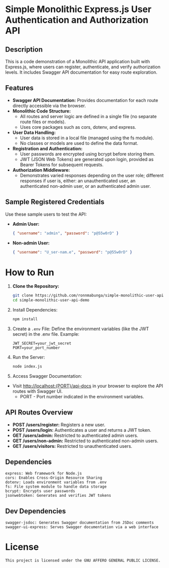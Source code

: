 # Simple Monolithic Express.js User Authentication and Authorization API

## Description

This is a code demonstration of a Monolithic API application built with Express.js, where users can register, authenticate, and verify authorization levels. It includes Swagger API documentation for easy route exploration.

## Features

-   **Swagger API Documentation:** Provides documentation for each route directly accessible via the browser.
-   **Monolithic Code Structure:**
    -   All routes and server logic are defined in a single file (no separate route files or models).
    -   Uses core packages such as cors, dotenv, and express.
-   **User Data Handling:**
    -   User data is stored in a local file (managed using the fs module).
    -   No classes or models are used to define the data format.
-   **Registration and Authentication:**
    -   User passwords are encrypted using bcrypt before storing them.
    -   JWT (JSON Web Tokens) are generated upon login, provided as Bearer Tokens for subsequent requests.
-   **Authorization Middleware:**
    -   Demonstrates varied responses depending on the user role; different responses if user is, either: an unauthenticated user, an authenticated non-admin user, or an authenticated admin user.

## Sample Registered Credentials

Use these sample users to test the API:

-   **Admin User:**
    ```json
    { "username": "admin", "password": "p@55w0rD" }
    ```
-   **Non-admin User:**
    ```json
    { "username": "U_ser-nam.e", "password": "p@55w0rD" }
    ```

# How to Run

1.  **Clone the Repository:**

    ```bash
    git clone https://github.com/ronnmabunga/simple-monolithic-user-api-demo
    cd simple-monolithic-user-api-demo
    ```

2.  Install Dependencies:

    ```bash
    npm install
    ```

3.  Create a `.env` File:
    Define the environment variables (like the JWT secret) in the .env file. Example:

    ```env
    JWT_SECRET=your_jwt_secret
    PORT=your_port_number
    ```

4.  Run the Server:

    ```bash
    node index.js
    ```

5.  Access Swagger Documentation:

-   Visit <http://localhost:{PORT}/api-docs> in your browser to explore the API routes with Swagger UI.
      - PORT - Port number indicated in the environment variables.

## API Routes Overview

-   **POST /users/register:** Registers a new user.
-   **POST /users/login:** Authenticates a user and returns a JWT token.
-   **GET /users/admin:** Restricted to authenticated admin users.
-   **GET /users/non-admin:** Restricted to authenticated non-admin users.
-   **GET /users/visitors:** Restricted to unauthenticated users.

## Dependencies

    express: Web framework for Node.js
    cors: Enables Cross-Origin Resource Sharing
    dotenv: Loads environment variables from .env
    fs: File system module to handle data storage
    bcrypt: Encrypts user passwords
    jsonwebtoken: Generates and verifies JWT tokens

## Dev Dependencies

    swagger-jsdoc: Generates Swagger documentation from JSDoc comments
    swagger-ui-express: Serves Swagger documentation via a web interface

# License

    This project is licensed under the GNU AFFERO GENERAL PUBLIC LICENSE.
